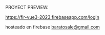 PROYECT PREVIEW:

https://fir-vue3-2023.firebaseapp.com/login


hosteado en firebase baratosale@gmail.com
